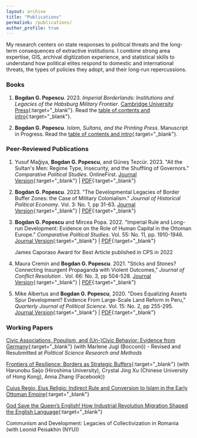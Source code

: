 ```yaml
---
layout: archive
title: "Publications"
permalink: /publications/
author_profile: true
---
```


<!-- Google tag (gtag.js) -->
<script async src="https://www.googletagmanager.com/gtag/js?id=G-7DSN63Y1JH"></script>
<script>
  window.dataLayer = window.dataLayer || [];
  function gtag(){dataLayer.push(arguments);}
  gtag('js', new Date());

  gtag('config', 'G-7DSN63Y1JH');
</script>

My research centers on state responses to political threats and the long-term consequences of extractive institutions. I combine strong area expertise, GIS, archival digitization experience, and statistical skills to understand how political elites respond to domestic and international threats, the types of policies they adopt, and their long-run repercussions.

<h3><b>Books</b></h3>

1) **Bogdan G. Popescu**. 2023. <em>Imperial Borderlands: Institutions and Legacies of the Habsburg Military Frontier</em>. [Cambridge University Press](https://www.cambridge.org/core/books/imperial-borderlands/6845856BB6A18B8B8EC2EE66B9013AAC#fndtn-information){:target="_blank"}. Read the [table of contents and intro](https://www.dropbox.com/scl/fi/npqqmzppb7fsh6m5cy5yl/Imperial-Borderlands_final_intro_comp.pdf?rlkey=af21iyb62cpkbnreiydcaqx1s&dl=0){:target="_blank"}.

2) **Bogdan G. Popescu**. <em>Islam, Sultans, and the Printing Press</em>. Manuscript in Progress. Read the [table of contents and intro](https://www.dropbox.com/scl/fi/es0q72ymoqsem11vhb5pw/sample.pdf?rlkey=udeufrfdan1s82rivoj7njl1m&dl=0){:target="_blank"}.

<h3><b>Peer-Reviewed Publications</b></h3>

1) Yusuf Mağiya, **Bogdan G. Popescu**, and Güneş Tezcür. 2023. "All the Sultan's Men: Regime Type, Insecurity, and the Shuffling of Governors." <em>Comparative Political Studies</em>. OnlineFirst.
[Journal Version](https://doi.org/10.1177/00104140231209963){:target="_blank"} &#124;
[PDF](https://www.dropbox.com/scl/fi/qfdzysdfdd0uy60op4qyn/Turkish_Governors_2023_09_25.pdf?rlkey=wex0iaf7zvs7172jkrlibpn69&dl=0){:target="_blank"}

2) **Bogdan G. Popescu**. 2023. "The Developmental Legacies of Border Buffer Zones: the Case of Military Colonialism." <em>Journal of Historical Political Economy</em>.  Vol. 3: No. 1, pp 31-63.
[Journal Version](http://dx.doi.org/10.1561/115.00000045){:target="_blank"} &#124; [PDF](https://www.dropbox.com/scl/fi/00ojw0iwrewmtb8m09gcp/Legacies_Project_RNR_compressed.pdf?rlkey=bmlp6mb042coghp5s1ky1rvph&dl=0){:target="_blank"}

3) **Bogdan G. Popescu** and Mircea Popa. 2022. "Imperial Rule and Long-run Development: Evidence on the Role of Human Capital in the Ottoman Europe."  <em>Comparative Political Studies</em>. Vol. 55: No. 11, pp. 1910-1946. [Journal Version](https://journals.sagepub.com/doi/full/10.1177/00104140211060283){:target="_blank"} &#124; [PDF](https://www.dropbox.com/s/5dq2pa43xcjkvvy/Legacies_Project_RNR2_compressed.pdf?dl=0){:target="_blank"}

<ul style="list-style: none;">
 <li>James Caporaso Award for Best Article published in CPS in 2022</li>
</ul>

4) Maura Cremin and **Bogdan G. Popescu**. 2021. "Sticks and Stones? Connecting Insurgent Propaganda with Violent Outcomes," <em>Journal of Conflict Resolution </em>. Vol. 66: No. 3, pp 504-528. [Journal Version](https://journals.sagepub.com/doi/10.1177/00220027211027291){:target="_blank"} &#124; [PDF](https://www.dropbox.com/s/7pr3ag5y5n5f8eg/cremin_popescu_2021_sticks_and_stones_compressed.pdf?dl=0){:target="_blank"}

5) Mike Albertus and **Bogdan G. Popescu**, 2020. "Does Equalizing Assets Spur Development? Evidence From Large-Scale Land Reform in Peru," <em>Quarterly Journal of Political Science</em>. Vol. 15: No. 2, pp 255-295. [Journal Version](https://www.nowpublishers.com/article/Details/QJPS-19033){:target="_blank"} &#124; [PDF](https://www.dropbox.com/s/osqfwx5c464m01w/paper_and_appendix_12.2.2019_small.pdf?dl=0){:target="_blank"}


<h3><b>Working Papers</b></h3>

[Civic Associations, Populism, and (Un-)Civic Behavior: Evidence from Germany](https://www.dropbox.com/scl/fi/93sun7m3ssxad96c12dyh/paper_compressed.pdf?rlkey=wv17vfa6w5kj0omttqct9ucnh&dl=0){:target="_blank"} (with Marlene Jugl (Bocconi)) - Revised and Resubmitted at *Political Science Research and Methods*

[Frontiers of Resilience: Borders as Strategic Buffers](https://www.dropbox.com/scl/fi/1ctq14qla4imydet8s4if/popescu_et_al_borders_paper_2023_07_25_compressed.pdf?rlkey=wgydqvatw8zs5yo3egiwk3qgx&dl=0){:target="_blank"} (with Harunobu Saijo (Hiroshima University), Crystal Jing Xu (Chinese University of Hong Kong), Anna Zhang (Facebook))

[Cuius Regio, Eius Religio: Indirect Rule and Conversion to Islam in the Early Ottoman Empire](https://www.dropbox.com/s/9gk4nym9ps6mdq0/popescu_statement_2021_10_15_compressed.pdf?dl=0){:target="_blank"}

[God Save the Queen’s English! How Industrial Revolution Migration Shaped the English Language](https://www.dropbox.com/scl/fi/lxwqka4zta43gb9vumqae/paper.pdf?rlkey=g69nodpyz99st777jdu7hbghp&dl=0){:target="_blank"}


Communism and Development: Legacies of Collectivization in Romania (with Leonid Peisakhin (NYU))

